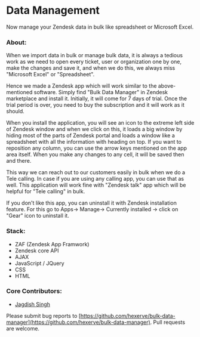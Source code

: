 # Data Management

Now manage your Zendesk data in bulk like spreadsheet or Microsoft Excel.

### About:

When we import data in bulk or manage bulk data, it is always a tedious work as we need to open every ticket, user or organization one by one, make the changes and save it, and when we do this, we always miss "Microsoft Excel" or "Spreadsheet".

Hence we made a Zendesk app which will work similar to the above-mentioned software. Simply find "Bulk Data Manager" in Zendesk marketplace and install it. Initially, it will come for 7 days of trial. Once the trial period is over, you need to buy the subscription and it will work as it should.

When you install the application, you will see an icon to the extreme left side of Zendesk window and when we click on this, it loads a big window by hiding most of the parts of Zendesk portal and loads a window like a spreadsheet with all the information with heading on top. If you want to reposition any column, you can use the arrow keys mentioned on the app area itself. When you make any changes to any cell, it will be saved then and there.

This way we can reach out to our customers easily in bulk when we do a Tele calling. In case if you are using any calling app, you can use that as well. This application will work fine with "Zendesk talk" app which will be helpful for "Tele calling" in bulk.

If you don't like this app, you can uninstall it with Zendesk installation feature. For this go to Apps-> Manage-> Currently installed -> click on "Gear" icon to uninstall it.

### Stack:

* ZAF (Zendesk App Framwork)
* Zendesk core API
* AJAX
* JavaScript / JQuery
* CSS
* HTML

### Core Contributors:

* [Jagdish Singh](https://github.com/JDchauhan)

Please submit bug reports to [https://github.com/hexerve/bulk-data-manager](https://github.com/hexerve/bulk-data-manager). Pull requests are welcome.